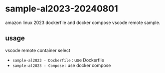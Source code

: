 # sample-al2023-20240801
amazon linux 2023 dockerfile and docker compose vscode remote sample.

## usage

vscode remote container select

- `sample-al2023 - Dockerfile` : use Dockerfile 
- `sample-al2023 - Compose` : use docker compose

